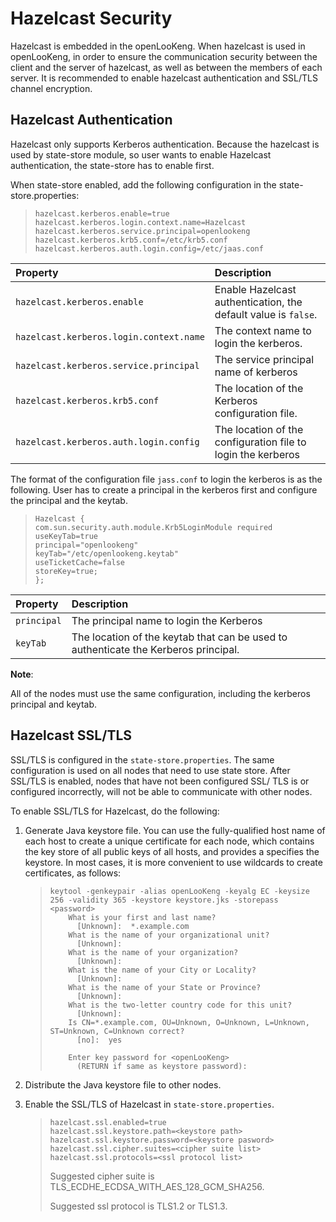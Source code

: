 
Hazelcast Security
===================================

Hazelcast is embedded in the openLooKeng. When hazelcast is used in openLooKeng, in order to ensure the communication security between the client and the server of hazelcast, as well as between the members of each server.
It is recommended to enable hazelcast authentication and SSL/TLS channel encryption.

## Hazelcast Authentication

Hazelcast only supports Kerberos authentication. Because the hazelcast is used by state-store module, so user wants to enable Hazelcast authentication, the state-store has to enable first.

When state-store enabled, add the following configuration in the state-store.properties:

> ```properties
> hazelcast.kerberos.enable=true
> hazelcast.kerberos.login.context.name=Hazelcast
> hazelcast.kerberos.service.principal=openlookeng
> hazelcast.kerberos.krb5.conf=/etc/krb5.conf
> hazelcast.kerberos.auth.login.config=/etc/jaas.conf
> ```

| Property                                             | Description                                                  |
| :--------------------------------------------------- | :----------------------------------------------------------- |
| `hazelcast.kerberos.enable` | Enable Hazelcast authentication, the default value is `false`.|
| `hazelcast.kerberos.login.context.name` | The context name to login the kerberos.|
| `hazelcast.kerberos.service.principal` | The service principal name of kerberos|
| `hazelcast.kerberos.krb5.conf` | The location of the Kerberos configuration file.|    
| `hazelcast.kerberos.auth.login.config` |The location of the configuration file to login the kerberos|

The format of the configuration file `jass.conf` to login the kerberos is as the following. User has to create a principal in the kerberos first and configure the principal and the keytab. 

> ```properties
> Hazelcast {
> com.sun.security.auth.module.Krb5LoginModule required
> useKeyTab=true
> principal="openlookeng"
> keyTab="/etc/openlookeng.keytab"
> useTicketCache=false
> storeKey=true;
> };
> ```

| Property                                             | Description                                                  |
| :--------------------------------------------------- | :----------------------------------------------------------- |
| `principal` | The principal name to login the Kerberos|
| `keyTab` | The location of the keytab that can be used to authenticate the Kerberos principal.|

**Note**:

All of the nodes must use the same configuration, including the kerberos principal and keytab.


## Hazelcast SSL/TLS

SSL/TLS is configured in the `state-store.properties`. The same configuration is used on all nodes that need to use state store. After SSL/TLS is enabled, nodes that have not been configured SSL/ TLS is or configured incorrectly, will not be able to communicate with other nodes.

To enable SSL/TLS for Hazelcast, do the following:

1. Generate Java keystore file. You can use the fully-qualified host name of each host to create a unique certificate for each node, which contains the key store of all public keys of all hosts, and provides a specifies the keystore. 
   In most cases, it is more convenient to use wildcards to create certificates, as follows:

    > ``` 
    > keytool -genkeypair -alias openLooKeng -keyalg EC -keysize 256 -validity 365 -keystore keystore.jks -storepass <password>
    >     What is your first and last name?
    >       [Unknown]:  *.example.com
    >     What is the name of your organizational unit?
    >       [Unknown]:  
    >     What is the name of your organization?
    >       [Unknown]:  
    >     What is the name of your City or Locality?
    >       [Unknown]:  
    >     What is the name of your State or Province?
    >       [Unknown]:  
    >     What is the two-letter country code for this unit?
    >       [Unknown]:  
    >     Is CN=*.example.com, OU=Unknown, O=Unknown, L=Unknown, ST=Unknown, C=Unknown correct?
    >       [no]:  yes
    >     
    >     Enter key password for <openLooKeng>
    >     	(RETURN if same as keystore password):
    > ```
    > 
   
2.  Distribute the Java keystore file to other nodes.
3.  Enable the SSL/TLS of Hazelcast in `state-store.properties`.

    > ```
    > hazelcast.ssl.enabled=true
    > hazelcast.ssl.keystore.path=<keystore path>
    > hazelcast.ssl.keystore.password=<keystore pasword>
    > hazelcast.ssl.cipher.suites=<cipher suite list>
    > hazelcast.ssl.protocols=<ssl protocol list>
    > ```
    > Suggested cipher suite is TLS_ECDHE_ECDSA_WITH_AES_128_GCM_SHA256.
    >
    > Suggested ssl protocol is TLS1.2 or TLS1.3.

